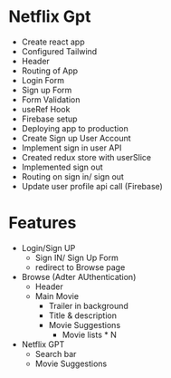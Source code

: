 # Netflix Gpt

- Create react app
- Configured Tailwind
- Header
- Routing of App
- Login Form
- Sign up Form
- Form Validation
- useRef Hook
- Firebase setup
- Deploying app to production
- Create Sign up User Account
- Implement sign in user API
- Created redux store with userSlice
- Implemented sign out
- Routing on sign in/ sign out
- Update user profile api call (Firebase)

# Features

- Login/Sign UP
  - Sign IN/ Sign Up Form
  - redirect to Browse page
- Browse (Adter AUthentication)
  - Header
  - Main Movie
    - Trailer in background
    - Title & description
    - Movie Suggestions
      - Movie lists \* N
- Netflix GPT
  - Search bar
  - Movie Suggestions
